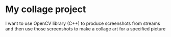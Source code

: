 # My collage project
I  want to use OpenCV library (C++) to produce screenshots from streams
and then use those screenshots to make a collage art for a specified picture
